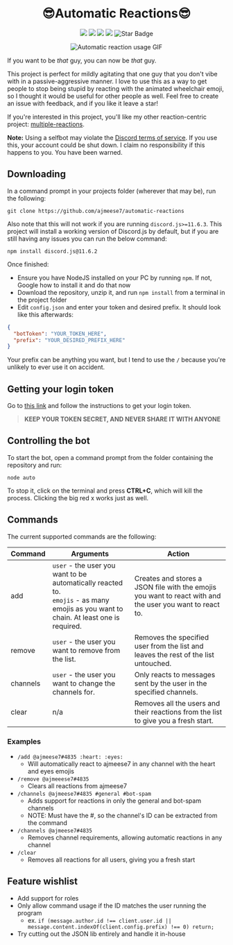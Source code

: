 <p align="center">
  <h1 align="center">😎Automatic Reactions😎</h1>
</p>

<p align="center">
   <img src="https://img.shields.io/badge/language-javascript-blue?color=FF69B4"/>
   <img src="https://img.shields.io/github/license/ajmeese7/automatic-reactions"/>
   <img src="https://img.shields.io/github/stars/ajmeese7/automatic-reactions"/>
   <img src="https://img.shields.io/github/forks/ajmeese7/automatic-reactions"/>
   <img src="https://img.shields.io/static/v1?label=%F0%9F%8C%9F&message=If%20Useful&style=style=flat&color=BC4E99" alt="Star Badge"/>
</p>

<p align="center">
  <img alt="Automatic reaction usage GIF" src="https://user-images.githubusercontent.com/17814535/75614332-56efc000-5afd-11ea-8b2b-3f2c49ece2be.gif">
</p>

If you want to be *that* guy, you can now be *that* guy.

This project is perfect for mildly agitating that one guy that you don't vibe with in a passive-aggressive manner.
I love to use this as a way to get people to stop being stupid by reacting with the animated wheelchair emoji,
so I thought it would be useful for other people as well. Feel free to create an issue with feedback, and if you
like it leave a star!

If you're interested in this project, you'll like my other reaction-centric project: [multiple-reactions](https://github.com/ajmeese7/multiple-reactions).

**Note:** Using a selfbot may violate the [Discord terms of service](https://discordapp.com/terms). If you use this, your 
account could be shut down. I claim no responsibility if this happens to you. You have been warned.

## Downloading

In a command prompt in your projects folder (wherever that may be), run the following:

`git clone https://github.com/ajmeese7/automatic-reactions`

Also note that this will not work if you are running `discord.js>=11.6.3`. This project will install
a working version of Discord.js by default, but if you are still having any issues you can run the
below command:

`npm install discord.js@11.6.2`

Once finished:

- Ensure you have NodeJS installed on your PC by running `npm`. If not, Google how to install it and do that now
- Download the repository, unzip it, and run `npm install` from a terminal in the project folder
- Edit `config.json` and enter your token and desired prefix. It should look like this afterwards:

```json
{
  "botToken": "YOUR_TOKEN_HERE",
  "prefix": "YOUR_DESIRED_PREFIX_HERE"
}
```

Your prefix can be anything you want, but I tend to use the `/` because you're unlikely to ever use it on accident.

## Getting your login token

Go to [this link](https://github.com/Tyrrrz/DiscordChatExporter/wiki/Troubleshooting#my-token-is-disappearing-too-quickly-i-cant-copy-it) and follow the instructions
to get your login token.

> **KEEP YOUR TOKEN SECRET, AND NEVER SHARE IT WITH ANYONE**

## Controlling the bot

To start the bot, open a command prompt from the folder containing the repository and run:

 `node auto`

 To stop it, click on the terminal and press **CTRL+C**, which will kill the process. Clicking the big red x works just as well.

## Commands

The current supported commands are the following:

| Command | Arguments | Action |
|---------|---------------------------------------------------------------------------------------------------------------------------------|-----------------------------------------------------------------------------------------------------------------------------------------------------------------|
| add | `user` - the user you want to be automatically reacted to. <br> `emojis` - as many emojis as you want to chain. At least one is required. | Creates and stores a JSON file with the emojis you want to react with and the user you want to react to. |
| remove | `user` - the user you want to remove from the list. | Removes the specified user from the list and leaves the rest of the list untouched. |
| channels | `user` - the user you want to change the channels for. | Only reacts to messages sent by the user in the specified channels. |
| clear | n/a | Removes all the users and their reactions from the list to give you a fresh start. |

### Examples
- `/add @ajmeese7#4835 :heart: :eyes:`
  - Will automatically react to ajmeese7 in any channel with the heart and eyes emojis
- `/remove @ajmeeese7#4835`
  - Clears all reactions from ajmeese7
- `/channels @ajmeese7#4835 #general #bot-spam`
  - Adds support for reactions in only the general and bot-spam channels
  - NOTE: Must have the #, so the channel's ID can be extracted from the command
- `/channels @ajmeese7#4835`
  - Removes channel requirements, allowing automatic reactions in any channel
- `/clear`
  - Removes all reactions for all users, giving you a fresh start

## Feature wishlist
- Add support for roles
- Only allow command usage if the ID matches the user running the program
  - ex. `if (message.author.id !== client.user.id || message.content.indexOf(client.config.prefix) !== 0) return;`
- Try cutting out the JSON lib entirely and handle it in-house